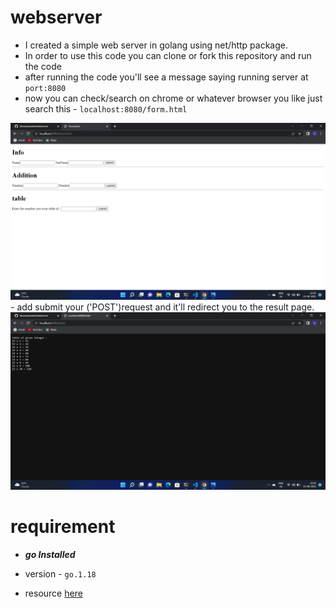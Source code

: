 # webserver
- I created a simple web server in golang using net/http package. 
- In order to use this code you can clone or fork this repository and run the code
- after running the code you'll see a message saying running server at `port:8080`
- now you can check/search on chrome or whatever browser you like just search this - `localhost:8080/form.html`
<img src="./img/Screenshot (4).png">
- add submit your ('POST')request and it'll redirect you to the result page. 
<img src="./img/Screenshot (5).png">

# requirement
- ***go Installed***
- version - `go.1.18`

- resource [here](https://github.com/Shravankamble/webserver)
